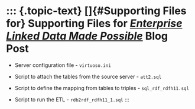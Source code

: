 ::: {.topic-text}
[]{#Supporting Files for} Supporting Files for *[Enterprise Linked Data Made Possible](http://www.openlinksw.com/weblog/oerling/?id=1769)* Blog Post
====================================================================================================================================================

-   Server configuration file - `virtuoso.ini`

<!-- -->

-   Script to attach the tables from the source server - `att2.sql`

<!-- -->

-   Script to define the mapping from tables to triples -
    `sql_rdf_rdfh11.sql`

<!-- -->

-   Script to run the ETL - `rdb2rdf_rdfh11_1.sql`
:::
